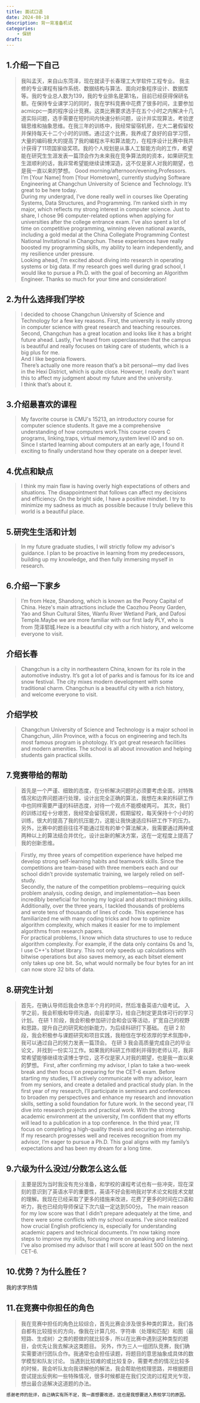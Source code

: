 ```yaml
---
title: 面试口语
date: 2024-08-18
description: 背一背准备机试
categories:
    - 保研
draft: 
---
```

## 1.介绍一下自己
>我叫孟天，来自山东菏泽，现在就读于长春理工大学软件工程专业。
我主修的专业课程有操作系统、数据结构与算法、面向对象程序设计、数据库等。我的专业总人数为139，我的专业排名是第1名，目前已经获得保研名额。在保持专业课学习的同时，我在学科竞赛中花费了很多时间，主要参加acmicpc一类的程序设计竞赛。这类比赛要求选手在五个小时之内解决十几道实际问题，选手需要在短时间内快速分析问题，设计并实现算法，考验逻辑思维和抽象思维。在我三年的训练中，我经常留宿机房，在大二暑假留校并保持每天十二个小时的训练。通过这个比赛，我养成了良好的自学习惯，大量的编码极大的提高了我的编程水平和算法能力，在程序设计比赛中我共计获得了11项国家级奖项。我的个人规划是从事人工智能方向的工作，希望能在研究生生涯发表一篇顶会作为未来我在竞争算法岗的资本，如果研究生生涯顺利的话，我非常希望能继续读博深造，这不仅是家人对我的期望，也是我一直以来的梦想。
>Good morning/afternoon/evening,Professors. I’m [Your Name] from [Your Hometown], currently studying Software Engineering at Changchun University of Science and Technology. It’s great to be here today.\
During my undergrad, I’ve done really well in courses like Operating Systems, Data Structures, and Programming. I’m ranked sixth in my major, which reflects my strong interest in computer science. Just to share, I chose 96 computer-related options when applying for universities after the college entrance exam. I’ve also spent a lot of time on competitive programming, winning eleven national awards, including a gold medal at the China Collegiate Programming Contest National Invitational in Changchun. These experiences have really boosted my programming skills, my ability to learn independently, and my resilience under pressure.\
Looking ahead, I’m excited about diving into research in operating systems or big data. If my research goes well during grad school, I would like to pursue a Ph.D. with the goal of becoming an Algorithm Engineer.
Thanks so much for your time and consideration!
## 2.为什么选择我们学校
>I decided to choose Changchun University of Science and Technology for a few key reasons. First, the university is really strong in computer science with great research and teaching resources. Second, Changchun has a great location and looks like it has a bright future ahead. Lastly, I’ve heard from upperclassmen that the campus is beautiful and really focuses on taking care of students, which is a big plus for me.\
And I like begonia flowers.\
There’s actually one more reason that’s a bit personal—my dad lives in the Hexi District, which is quite close. However, I really don’t want this to affect my judgment about my future and the university.\
I think that’s about it.
## 3.介绍最喜欢的课程
>My favorite course is CMU's 15213, an introductory course for computer science students. It gave me a comprehensive understanding of how computers work.This course covers C programs, linking,traps, virtual memory,system level IO and so on. Since I started learning about computers at an early age, I found it exciting to finally understand how they operate on a deeper level.
## 4.优点和缺点
>I think my main flaw is having overly high expectations of others and situations. The disappointment that follows can affect my decisions and efficiency. On the bright side, I have a positive mindset. I try to minimize my sadness as much as possible because I truly believe this world is a beautiful place.
## 5.研究生生活和计划
>In my future graduate studies, I will strictly follow my advisor's guidance. I plan to be proactive in learning from my predecessors, building up my knowledge, and then fully immersing myself in research.
## 6.介绍一下家乡
>I’m from Heze, Shandong, which is known as the Peony Capital of China. Heze's main attractions include the Caozhou Peony Garden, Yao and Shun Cultural Sites, Wanfu River Wetland Park, and Dafosi Temple.Maybe we are more familiar with our first lady PLY, who is from 菏泽郓城.Heze is a beautiful city with a rich history, and welcome everyone to visit. 
## 介绍长春
>Changchun is a city in northeastern China, known for its role in the automotive industry. It’s got a lot of parks and is famous for its ice and snow festival. The city mixes modern development with some traditional charm. Changchun is a beautiful city with a rich history, and welcome everyone to visit. 
## 介绍学校
>Changchun University of Science and Technology is a major school in Changchun, Jilin Province, with a focus on engineering and tech.Its most famous program  is photology.  It’s got great research facilities and modern amenities. The school is all about innovation and helping students gain practical skills.
## 7.竞赛带给的帮助
>首先是一个严谨、细致的态度，在分析解决问题时必须要考虑全面，对特殊情况和边界问题进行处理，设计出完全正确的算法，我想在未来的科研工作中也同样需要严谨的科研态度，对待一个观点不能模棱两可。
其次，我们的训练过程十分艰苦，我经常会留宿机房，假期留校，每天保持十个小时的训练，很大的提高了我的抗压能力，这能让我快速适应科研工作下的压力。
另外，比赛中的题目往往不能通过现有的单个算法解决，我需要通过两种或两种以上的算法结合并优化，设计出新的解决方案，这在一定程度上提高了我的创新思维。

>  Firstly, my three years of competition experience have helped me develop strong self-learning habits and teamwork skills. Since the competitions are team-based with three members each and our school didn’t provide systematic training, we largely relied on self-study.\
Secondly, the nature of the competition problems—requiring quick problem analysis, coding design, and implementation—has been incredibly beneficial for honing my logical and abstract thinking skills.   \
Additionally, over the three years, I tackled thousands of problems and wrote tens of thousands of lines of code. This experience has familiarized me with many coding tricks and how to optimize algorithm complexity, which makes it easier for me to implement algorithms from research papers.\
For practical problems, I know which data structures to use to reduce algorithm complexity. For example, if the data only contains 0s and 1s, I use C++'s bitset library. This not only speeds up calculations with bitwise operations but also saves memory, as each bitset element only takes up one bit. So, what would normally be four bytes for an int can now store 32 bits of data.
## 8.研究生计划
>首先，在确认导师后我会休息半个月的时间，然后准备英语六级考试。
入学之前，我会积极和导师沟通，向前辈学习，给自己制定更具体可行的学习计划。
在研 1 阶段，我会积极参加研讨会和会议等活动，扩宽自己的视野和思路，提升自己的研究和创新能力，为后续科研打下基础。
在研 2 阶段，我会积极参与课题研究和项目实践，我相信在学校浓厚的学术氛围中，我可以通过自己的努力发表一篇顶会。
在研 3 我会高质量完成自己的毕业论文，并找到一份实习工作。如果我的科研工作顺利并得到老师认可，我非常希望能够继续攻读博士学位，这不仅是家人对我的期望，也是我一直以来的梦想。
>First, after confirming my advisor, I plan to take a two-week break and then focus on preparing for the CET-6 exam.
Before starting my studies, I’ll actively communicate with my advisor, learn from my seniors, and create a detailed and practical study plan.
In the first year of my research, I’ll participate in seminars and conferences to broaden my perspectives and enhance my research and innovation skills, setting a solid foundation for future work.
In the second year, I’ll dive into research projects and practical work. With the strong academic environment at the university, I’m confident that my efforts will lead to a publication in a top conference.
In the third year, I’ll focus on completing a high-quality thesis and securing an internship. If my research progresses well and receives recognition from my advisor, I’m eager to pursue a Ph.D. This goal aligns with my family’s expectations and has been my dream for a long time.
## 9.六级为什么没过/分数怎么这么低
>主要是因为当时我没有充分准备，和学校的课程考试也有一些冲突，现在深刻的意识到了英语水平的重要性，英语不好会影响我对学术论文和技术文献的理解。我现在已经采取了更多的措施来改进，花费了更多的时间在口语和听力，我也已经向导师保证下次六级一定达到500分。
>The main reason for my low score was that I didn’t prepare adequately at the time, and there were some conflicts with my school exams. I’ve since realized how crucial English proficiency is, especially for understanding academic papers and technical documents. I’m now taking more steps to improve my skills, focusing more on speaking and listening. I’ve also promised my advisor that I will score at least 500 on the next CET-6.
## 10.优势？为什么胜任？
我的求学热情
## 11.在竞赛中你担任的角色
>我在竞赛中担任的角色比较综合，首先比赛会涉及很多种类的算法，我们各自都有比较擅长的方向，像我在计算几何、字符串（处理和匹配）和图（最短路、生成树）之类的题做的就比较多，所以在比赛中遇到这种类型的题目，会优先让我去解决这类题目。
另外，作为三人一组团队竞赛，我们确实需要进行团队合作。我通常也会担任读题，将题目的意思抽象成具体的数学模型和队友讨论。
当遇到比较难的或比较复杂，需要考虑的情况比较多的时候，我会听队友向我讲解他的解法，我会帮助他梳理思路，并根据题目尝试提出反例和一些特殊情况，很多时候都是在我们交流的过程灵光乍现，想出最合适解决这道题的办法。


```c
感谢老师的批评，自己确实有所不足，我一直想要改进，这也是我想要进入贵校学习的原因。
```